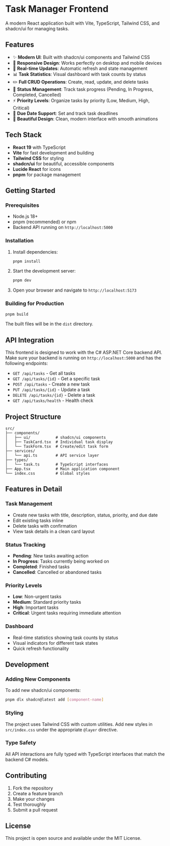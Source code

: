 # Task Manager Frontend

A modern React application built with Vite, TypeScript, Tailwind CSS, and shadcn/ui for managing tasks.

## Features

- ✨ **Modern UI**: Built with shadcn/ui components and Tailwind CSS
- 📱 **Responsive Design**: Works perfectly on desktop and mobile devices
- 🔄 **Real-time Updates**: Automatic refresh and state management
- 📊 **Task Statistics**: Visual dashboard with task counts by status
- ✏️ **Full CRUD Operations**: Create, read, update, and delete tasks
- 🎯 **Status Management**: Track task progress (Pending, In Progress, Completed, Cancelled)
- ⚡ **Priority Levels**: Organize tasks by priority (Low, Medium, High, Critical)
- 📅 **Due Date Support**: Set and track task deadlines
- 🎨 **Beautiful Design**: Clean, modern interface with smooth animations

## Tech Stack

- **React 19** with TypeScript
- **Vite** for fast development and building
- **Tailwind CSS** for styling
- **shadcn/ui** for beautiful, accessible components
- **Lucide React** for icons
- **pnpm** for package management

## Getting Started

### Prerequisites

- Node.js 18+ 
- pnpm (recommended) or npm
- Backend API running on `http://localhost:5000`

### Installation

1. Install dependencies:
   ```bash
   pnpm install
   ```

2. Start the development server:
   ```bash
   pnpm dev
   ```

3. Open your browser and navigate to `http://localhost:5173`

### Building for Production

```bash
pnpm build
```

The built files will be in the `dist` directory.

## API Integration

This frontend is designed to work with the C# ASP.NET Core backend API. Make sure your backend is running on `http://localhost:5000` and has the following endpoints:

- `GET /api/tasks` - Get all tasks
- `GET /api/tasks/{id}` - Get a specific task
- `POST /api/tasks` - Create a new task
- `PUT /api/tasks/{id}` - Update a task
- `DELETE /api/tasks/{id}` - Delete a task
- `GET /api/tasks/health` - Health check

## Project Structure

```
src/
├── components/
│   ├── ui/           # shadcn/ui components
│   ├── TaskCard.tsx  # Individual task display
│   └── TaskForm.tsx  # Create/edit task form
├── services/
│   └── api.ts        # API service layer
├── types/
│   └── task.ts       # TypeScript interfaces
├── App.tsx           # Main application component
└── index.css         # Global styles
```

## Features in Detail

### Task Management
- Create new tasks with title, description, status, priority, and due date
- Edit existing tasks inline
- Delete tasks with confirmation
- View task details in a clean card layout

### Status Tracking
- **Pending**: New tasks awaiting action
- **In Progress**: Tasks currently being worked on
- **Completed**: Finished tasks
- **Cancelled**: Cancelled or abandoned tasks

### Priority Levels
- **Low**: Non-urgent tasks
- **Medium**: Standard priority tasks
- **High**: Important tasks
- **Critical**: Urgent tasks requiring immediate attention

### Dashboard
- Real-time statistics showing task counts by status
- Visual indicators for different task states
- Quick refresh functionality

## Development

### Adding New Components

To add new shadcn/ui components:

```bash
pnpm dlx shadcn@latest add [component-name]
```

### Styling

The project uses Tailwind CSS with custom utilities. Add new styles in `src/index.css` under the appropriate `@layer` directive.

### Type Safety

All API interactions are fully typed with TypeScript interfaces that match the backend C# models.

## Contributing

1. Fork the repository
2. Create a feature branch
3. Make your changes
4. Test thoroughly
5. Submit a pull request

## License

This project is open source and available under the MIT License.
